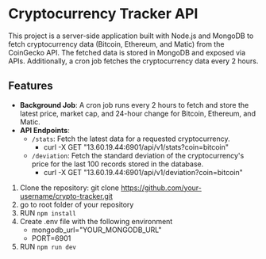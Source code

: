 # Cryptocurrency Tracker API

This project is a server-side application built with Node.js and MongoDB to fetch cryptocurrency data (Bitcoin, Ethereum, and Matic) from the CoinGecko API. The fetched data is stored in MongoDB and exposed via APIs. Additionally, a cron job fetches the cryptocurrency data every 2 hours.

## Features

- **Background Job**: A cron job runs every 2 hours to fetch and store the latest price, market cap, and 24-hour change for Bitcoin, Ethereum, and Matic.
- **API Endpoints**:
  - `/stats`: Fetch the latest data for a requested cryptocurrency.
    - curl -X GET "13.60.19.44:6901/api/v1/stats?coin=bitcoin"
  - `/deviation`: Fetch the standard deviation of the cryptocurrency's price for the last 100 records stored in the database.
    - curl -X GET "13.60.19.44:6901/api/v1/deviation?coin=bitcoin"


1. Clone the repository:
   git clone https://github.com/your-username/crypto-tracker.git
2. go to root folder of your repository
3. RUN `npm install`
4. Create .env file with the following environment
    - mongodb_url="YOUR_MONGODB_URL"
    - PORT=6901
5. RUN `npm run dev`